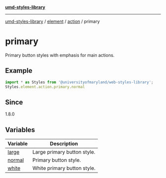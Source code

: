[**umd-styles-library**](../../../../../README.md)

***

[umd-styles-library](../../../../../modules.md) / [element](../../../../README.md) / [action](../../README.md) / primary

# primary

Primary button styles with emphasis for main actions.

## Example

```typescript
import * as Styles from '@universityofmaryland/web-styles-library';
Styles.element.action.primary.normal
```

## Since

1.8.0

## Variables

| Variable | Description |
| ------ | ------ |
| [large](variables/large.md) | Large primary button style. |
| [normal](variables/normal.md) | Primary button style. |
| [white](variables/white.md) | White primary button style. |
